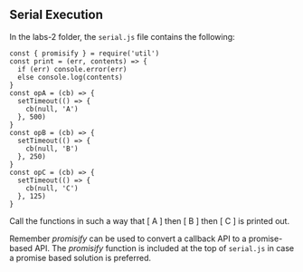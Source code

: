 ## Serial Execution

In the labs-2 folder, the `serial.js` file contains the following:

```
const { promisify } = require('util')
const print = (err, contents) => {
  if (err) console.error(err)
  else console.log(contents)
}
const opA = (cb) => {
  setTimeout(() => {
    cb(null, 'A')
  }, 500)
}
const opB = (cb) => {
  setTimeout(() => {
    cb(null, 'B')
  }, 250)
}
const opC = (cb) => {
  setTimeout(() => {
    cb(null, 'C')
  }, 125)
}
```

Call the functions in such a way that [ A ] then [ B ] then [ C ] is printed out.

Remember _promisify_ can be used to convert a callback API to a promise-based API.
The _promisify_ function is included at the top of `serial.js` in case a promise based solution
is preferred.

